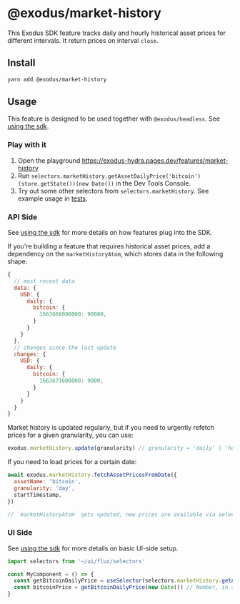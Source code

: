 # @exodus/market-history

This Exodus SDK feature tracks daily and hourly historical asset prices for different intervals. It return prices on interval `close`.

## Install

```sh
yarn add @exodus/market-history
```

## Usage

This feature is designed to be used together with `@exodus/headless`. See [using the sdk](../../docs/docs-website/docs/development/using-the-sdk.md).

### Play with it

1. Open the playground https://exodus-hydra.pages.dev/features/market-history
2. Run `selectors.marketHistory.getAssetDailyPrice('bitcoin')(store.getState())(new Date())` in the Dev Tools Console.
3. Try out some other selectors from `selectors.marketHistory`. See example usage in [tests](./redux/__tests__/selectors/).

### API Side

See [using the sdk](../../docs/docs-website/docs/development/using-the-sdk.md#setup-the-api-side) for more details on how features plug into the SDK.

If you're building a feature that requires historical asset prices, add a dependency on the `marketHistoryAtom`, which stores data in the following shape:

```js
{
  // most recent data
  data: {
    USD: {
      daily: {
        bitcoin: {
          1663668000000: 90000,
        }
      }
    }
  },
  // changes since the last update
  changes: {
    USD: {
      daily: {
        bitcoin: {
          1663671600000: 9000,
        }
      }
    }
  }
}
```

Market history is updated regularly, but if you need to urgently refetch prices for a given granularity, you can use:

```js
exodus.marketHistory.update(granularity) // granularity = 'daily' | 'hourly'
```

If you need to load prices for a certain date:

```js
await exodus.marketHistory.fetchAssetPricesFromDate({
  assetName: 'bitcoin',
  granularity: 'day',
  startTimestamp,
})

// `marketHistoryAtom` gets updated, new prices are available via selectors
```

### UI Side

See [using the sdk](../../docs/docs-website/docs/development/using-the-sdk.md#events) for more details on basic UI-side setup.

```js
import selectors from '~/ui/flux/selectors'

const MyComponent = () => {
  const getBitcoinDailyPrice = useSelector(selectors.marketHistory.getAssetDailyPrice('bitcoin'))
  const bitcoinPrice = getBitcoinDailyPrice(new Date()) // Number, in the user's current currency
}
```

